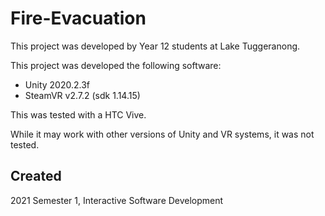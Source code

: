 # Fire-Evacuation

This project was developed by Year 12 students at Lake Tuggeranong. 

This project was developed the following software:

* Unity 2020.2.3f
* SteamVR v2.7.2 (sdk 1.14.15)

This was tested with a HTC Vive. 

While it may work with other versions of Unity and VR systems, it was not tested.


## Created

2021 Semester 1, Interactive Software Development
